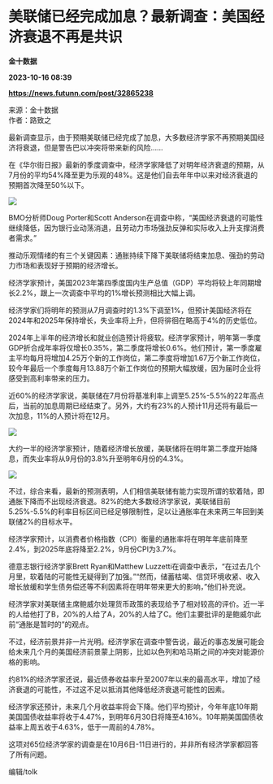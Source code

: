 # 美联储已经完成加息？最新调查：美国经济衰退不再是共识
**金十数据**

**2023-10-16 08:39**

**https://news.futunn.com/post/32865238**

来源：金十数据  
作者：路致之

最新调查显示，由于预期美联储已经完成了加息，大多数经济学家不再预期美国经济将衰退，但是警告巴以冲突将带来新的风险……

在《华尔街日报》最新的季度调查中，经济学家降低了对明年经济衰退的预期，从7月份的平均54%降至更为乐观的48%。这是他们自去年年中以来对经济衰退的预期首次降至50%以下。

![](https://newsfile.futunn.com/public/NN-PersistNewsContentImage/7781/20231016/pic/0-32865238-0-1644f84a2f6ab5282d2c8fa63f7c517b.png/big)

BMO分析师Doug Porter和Scott Anderson在调查中称，“美国经济衰退的可能性继续降低，因为银行业动荡消退，且劳动力市场强劲反弹和实际收入上升支撑消费者需求。”

推动乐观情绪的有三个关键因素：通胀持续下降下美联储将结束加息、强劲的劳动力市场和表现好于预期的经济增长。

经济学家预计，美国2023年第四季度国内生产总值（GDP）平均将较上年同期增长2.2%，跟上一次调查中平均的1%增长预测相比大幅上调。

经济学家们将明年的预测从7月调查时的1.3%下调至1%，但预计美国经济将在2024年和2025年保持增长，失业率将上升，但将徘徊在略高于4%的历史低位。

2024年上半年的经济增长和就业创造预计将疲软。经济学家预计，明年第一季度GDP折合成年率将仅增长0.35%，第二季度将增长0.6%。他们预计，第一季度雇主平均每月将增加4.25万个新的工作岗位，第二季度将增加1.67万个新工作岗位，较今年最后一个季度每月13.88万个新工作岗位的预期大幅放缓，因为届时企业将感受到高利率带来的压力。

近60%的经济学家说，美联储在7月份将基准利率上调至5.25%-5.5%的22年高点后，当前的加息周期已经结束了。另外，大约有23%的人预计11月还将有最后一次加息，11%的人预计将在12月。

![](https://newsfile.futunn.com/public/NN-PersistNewsContentImage/7781/20231016/pic/0-32865238-1-34a0b1f64e815ff5fe873acbe50bb2a5.png/big)

大约一半的经济学家预计，随着经济增长放缓，美联储将在明年第二季度开始降息，而失业率将从9月份的3.8%升至明年6月份的4.3%。

![](https://newsfile.futunn.com/public/NN-PersistNewsContentImage/7781/20231016/pic/0-32865238-2-e57e580068ca1f94719efbb339319987.png/big)

不过，综合来看，最新的预测表明，人们相信美联储有能力实现所谓的软着陆，即通胀下降而不出现经济衰退。82%的绝大多数经济学家说，美联储目前5.25%-5.5%的利率目标区间已经足够限制性，足以让通胀率在未来两三年回到美联储2%的目标水平。

经济学家预计，以消费者价格指数（CPI）衡量的通胀率将在明年年底前降至2.4%，到2025年底将降至2.2%，9月份CPI为3.7%。

德意志银行经济学家Brett Ryan和Matthew Luzzetti在调查中表示，“在过去几个月里，软着陆的可能性无疑得到了加强。”“然而，储蓄枯竭、信贷环境收紧、收入增长放缓和学生债务偿还等不利因素将在明年带来更大的影响，”他们补充说。

经济学家对美联储主席鲍威尔处理货币政策的表现给予了相对较高的评价。近一半的人给他打了B，20%的人给了A，20%的人给了C。他们主要批评的是鲍威尔此前“通胀是暂时的”的观点。

不过，经济前景并非一片光明。经济学家在调查中警告说，最近的事态发展可能会给未来几个月的美国经济前景蒙上阴影，比如以色列和哈马斯之间的冲突对能源价格的影响。

约81%的经济学家还说，最近债券收益率升至2007年以来的最高水平，增加了经济衰退的可能性，不过这不足以抵消其他降低经济衰退可能性的因素。

经济学家还预计，未来几个月收益率将会下降。他们平均预计，今年年底10年期美国国债收益率将收于4.47%，到明年6月30日将降至4.16%。10年期美国国债收益率上周五收于4.63%，低于一周前的4.78%。

这项对65位经济学家的调查是在10月6日-11日进行的，并非所有经济学家都回答了所有问题。

编辑/tolk